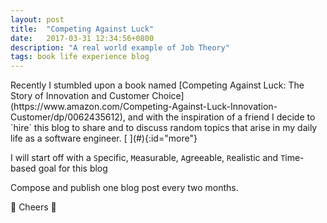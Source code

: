```yaml
---
layout: post
title:  "Competing Against Luck"
date:   2017-03-31 12:34:56+0800
description: "A real world example of Job Theory"
tags: book life experience blog
---
```


<div class="cap"></div>
Recently I stumbled upon a book named [Competing Against Luck: The Story of Innovation and Customer Choice](https://www.amazon.com/Competing-Against-Luck-Innovation-Customer/dp/0062435612), and with the inspiration of a friend I decide to `hire` this blog to share and to discuss random topics that arise in my daily life as a software engineer.

<!--more-->[ ](#){:id="more"}

I will start off with a `S`pecific, `M`easurable, `A`greeable, `R`ealistic and `T`ime-based goal for this blog

<div class="bs-callout bs-callout-primary">
  <p>Compose and publish one blog post every two months.</p>
</div>

:beer: Cheers :beer:
